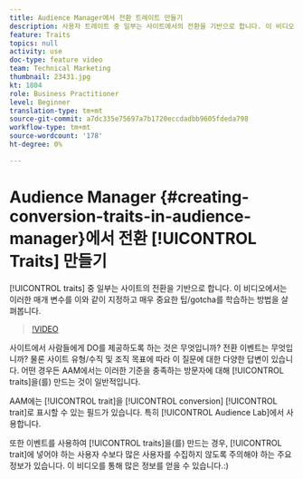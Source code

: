 ```yaml
---
title: Audience Manager에서 전환 트레이트 만들기
description: 사용자 트레이트 중 일부는 사이트에서의 전환을 기반으로 합니다. 이 비디오에서는 이러한 매개 변수를 이와 같이 지정하고 매우 중요한 팁/gotcha를 학습하는 방법을 살펴봅니다.
feature: Traits
topics: null
activity: use
doc-type: feature video
team: Technical Marketing
thumbnail: 23431.jpg
kt: 1804
role: Business Practitioner
level: Beginner
translation-type: tm+mt
source-git-commit: a7dc335e75697a7b1720eccdadbb9605fdeda798
workflow-type: tm+mt
source-wordcount: '178'
ht-degree: 0%

---
```



# Audience Manager {#creating-conversion-traits-in-audience-manager}에서 전환 [!UICONTROL Traits] 만들기

[!UICONTROL traits] 중 일부는 사이트의 전환을 기반으로 합니다. 이 비디오에서는 이러한 매개 변수를 이와 같이 지정하고 매우 중요한 팁/gotcha를 학습하는 방법을 살펴봅니다.

>[!VIDEO](https://video.tv.adobe.com/v/23431/?quality=12)

사이트에서 사람들에게 DO를 제공하도록 하는 것은 무엇입니까? 전환 이벤트는 무엇입니까? 물론 사이트 유형/수직 및 조직 목표에 따라 이 질문에 대한 다양한 답변이 있습니다. 어떤 경우든 AAM에서는 이러한 기준을 충족하는 방문자에 대해 [!UICONTROL traits]을(를) 만드는 것이 일반적입니다.

AAM에는 [!UICONTROL trait]을 [!UICONTROL conversion] [!UICONTROL trait]로 표시할 수 있는 필드가 있습니다. 특히 [!UICONTROL Audience Lab]에서 사용합니다.

또한 이벤트를 사용하여 [!UICONTROL traits]을(를) 만드는 경우, [!UICONTROL trait]에 넣어야 하는 사용자 수보다 많은 사용자를 수집하지 않도록 주의해야 하는 주요 정보가 있습니다. 이 비디오를 통해 많은 정보를 얻을 수 있습니다.:)

